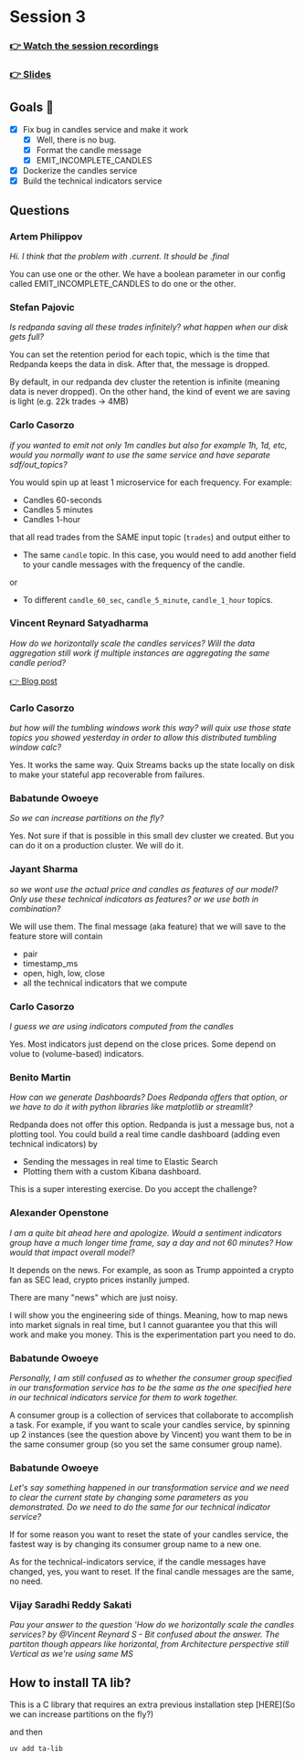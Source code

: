 # Session 3
### [👉 Watch the session recordings](https://www.realworldml.net/products/building-a-better-real-time-ml-system-together-cohort-3/categories/2156648142)

### [👉 Slides](https://www.realworldml.net/products/building-a-better-real-time-ml-system-together-cohort-3/categories/2156648142/posts/2183335427)


## Goals 🎯

- [x] Fix bug in candles service and make it work
    - [x] Well, there is no bug.
    - [x] Format the candle message
    - [x] EMIT_INCOMPLETE_CANDLES
    
- [x] Dockerize the candles service
- [x] Build the technical indicators service

## Questions

### Artem Philippov
*Hi. I think that the problem with .current. It should be .final*

You can use one or the other. We have a boolean parameter in our config called EMIT_INCOMPLETE_CANDLES
to do one or the other.

### Stefan Pajovic
*Is redpanda saving all these trades infinitely? what happen when our disk gets full?*

You can set the retention period for each topic, which is the time that Redpanda keeps
the data in disk. After that, the message is dropped.

By default, in our redpanda dev cluster the retention is infinite (meaning data is never dropped).
On the other hand, the kind of event we are saving is light (e.g. 22k trades -> 4MB)

### Carlo Casorzo
*if you wanted to emit not only 1m candles but also for example 1h, 1d, etc, would you normally want to use the same service and have separate sdf/out_topics?*

You would spin up at least 1 microservice for each frequency. For example:
- Candles 60-seconds
- Candles 5 minutes
- Candles 1-hour

that all read trades from the SAME input topic (`trades`) and output either to

- The same `candle` topic. In this case, you would need to add another field to your candle
messages with the frequency of the candle.

or

- To different `candle_60_sec`, `candle_5_minute`, `candle_1_hour` topics.


### Vincent Reynard Satyadharma
*How do we horizontally scale the candles services? Will the data aggregation still work if multiple instances are aggregating the same candle period?*

[👉 Blog post](https://www.realworldml.net/blog/scalable-feature-engineering-with-docker-and-kafka)

### Carlo Casorzo
*but how will the tumbling windows work this way? will quix use those state topics you showed yesterday in order to allow this distributed tumbling window calc?*

Yes. It works the same way. Quix Streams backs up the state locally on disk to make your
stateful app recoverable from failures.

### Babatunde Owoeye
*So we can increase partitions on the fly?*

Yes. Not sure if that is possible in this small dev cluster we created. But you can do it
on a production cluster. We will do it.

### Jayant Sharma
*so we wont use the actual price and candles as features of our model? Only use these technical indicators as features? or we use both in combination?*

We will use them. The final message (aka feature) that we will save to the feature store will contain
- pair
- timestamp_ms
- open, high, low, close
- all the technical indicators that we compute

### Carlo Casorzo
*I guess we are using indicators computed from the candles*

Yes. Most indicators just depend on the close prices. Some depend on volue to (volume-based)
indicators.

### Benito Martin
*How can we generate Dashboards? Does Redpanda offers that option, or we have to do it with python libraries like matplotlib or streamlit?*

Redpanda does not offer this option. Redpanda is just a message bus, not a plotting tool.
You could build a real time candle dashboard (adding even technical indicators) by

- Sending the messages in real time to Elastic Search
- Plotting them with a custom Kibana dashboard.

This is a super interesting exercise. Do you accept the challenge?

### Alexander Openstone
*I am a quite bit ahead here and apologize. Would a sentiment indicators group have a much longer time frame, say a day and not 60 minutes? How would that impact overall model?*

It depends on the news. For example, as soon as Trump appointed a crypto fan as SEC lead,
crypto prices instanlly jumped.

There are many "news" which are just noisy.

I will show you the engineering side of things. Meaning, how to map news into market signals
in real time, but I cannot guarantee you that this will work and make you money.
This is the experimentation part you need to do.

### Babatunde Owoeye
*Personally, I am still confused as to whether the consumer group specified in our transformation service has to be the same as the one specified here in our technical indicators service for them to work together.*

A consumer group is a collection of services that collaborate to accomplish a task.
For example, if you want to scale your candles service, by spinning up 2 instances (see
the question above by Vincent) you want them to be in the same consumer group (so you set
the same consumer group name).

### Babatunde Owoeye

*Let's say something happened in our transformation service and we need to clear the current state by changing some parameters as you demonstrated. Do we need to do the same for our technical indicator service?*

If for some reason you want to reset the state of your candles service, the fastest way
is by changing its consumer group name to a new one.

As for the technical-indicators service, if the candle messages have changed, yes, you want to reset. If the final candle messages are the same, no need.

### Vijay Saradhi Reddy Sakati
*Pau your answer to the question 'How do we horizontally scale the candles services? by @Vincent Reynard S - Bit confused about the answer. The partiton though appears like horizontal, from Architecture perspective still Vertical as we're using same MS*


## How to install TA lib?

This is a C library that requires an extra previous installation step
[HERE](So we can increase partitions on the fly?)

and then
```
uv add ta-lib
```